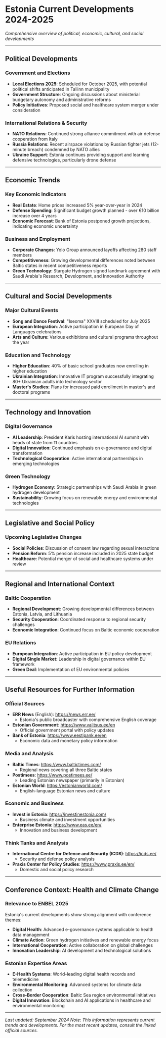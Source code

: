 # Estonia Current Developments 2024-2025
*Comprehensive overview of political, economic, cultural, and social developments*

---

## Political Developments

### Government and Elections
- **Local Elections 2025**: Scheduled for October 2025, with potential political shifts anticipated in Tallinn municipality
- **Government Structure**: Ongoing discussions about ministerial budgetary autonomy and administrative reforms
- **Policy Initiatives**: Proposed social and healthcare system merger under consideration

### International Relations & Security
- **NATO Relations**: Continued strong alliance commitment with air defense cooperation from Italy
- **Russia Relations**: Recent airspace violations by Russian fighter jets (12-minute breach) condemned by NATO allies
- **Ukraine Support**: Estonia continues providing support and learning defensive technologies, particularly drone defense

---

## Economic Trends

### Key Economic Indicators
- **Real Estate**: Home prices increased 5% year-over-year in 2024
- **Defense Spending**: Significant budget growth planned - over €10 billion increase over 4 years
- **Economic Forecast**: Bank of Estonia postponed growth projections, indicating economic uncertainty

### Business and Employment
- **Corporate Changes**: Yolo Group announced layoffs affecting 280 staff members
- **Competitiveness**: Growing developmental differences noted between Baltic states in recent competitiveness reports
- **Green Technology**: Stargate Hydrogen signed landmark agreement with Saudi Arabia's Research, Development, and Innovation Authority

---

## Cultural and Social Developments

### Major Cultural Events
- **Song and Dance Festival**: "Iseoma" XXVIII scheduled for July 2025
- **European Integration**: Active participation in European Day of Languages celebrations
- **Arts and Culture**: Various exhibitions and cultural programs throughout the year

### Education and Technology
- **Higher Education**: 40% of basic school graduates now enrolling in higher education
- **Ukrainian Integration**: Innovative IT program successfully integrating 80+ Ukrainian adults into technology sector
- **Master's Studies**: Plans for increased paid enrollment in master's and doctoral programs

---

## Technology and Innovation

### Digital Governance
- **AI Leadership**: President Karis hosting international AI summit with heads of state from 11 countries
- **Digital Innovation**: Continued emphasis on e-governance and digital transformation
- **Technological Cooperation**: Active international partnerships in emerging technologies

### Green Technology
- **Hydrogen Economy**: Strategic partnerships with Saudi Arabia in green hydrogen development
- **Sustainability**: Growing focus on renewable energy and environmental technologies

---

## Legislative and Social Policy

### Upcoming Legislative Changes
- **Social Policies**: Discussion of consent law regarding sexual interactions
- **Pension Reform**: 5% pension increase included in 2025 state budget
- **Healthcare**: Potential merger of social and healthcare systems under review

---

## Regional and International Context

### Baltic Cooperation
- **Regional Development**: Growing developmental differences between Estonia, Latvia, and Lithuania
- **Security Cooperation**: Coordinated response to regional security challenges
- **Economic Integration**: Continued focus on Baltic economic cooperation

### EU Relations
- **European Integration**: Active participation in EU policy development
- **Digital Single Market**: Leadership in digital governance within EU framework
- **Green Deal**: Implementation of EU environmental policies

---

## Useful Resources for Further Information

### Official Sources
- **ERR News** (English): https://news.err.ee/
  - Estonia's public broadcaster with comprehensive English coverage
- **Estonian Government**: https://www.valitsus.ee/en
  - Official government portal with policy updates
- **Bank of Estonia**: https://www.eestipank.ee/en
  - Economic data and monetary policy information

### Media and Analysis
- **Baltic Times**: https://www.baltictimes.com/
  - Regional news covering all three Baltic states
- **Postimees**: https://www.postimees.ee/
  - Leading Estonian newspaper (primarily in Estonian)
- **Estonian World**: https://estonianworld.com/
  - English-language Estonian news and culture

### Economic and Business
- **Invest in Estonia**: https://investinestonia.com/
  - Business climate and investment opportunities
- **Enterprise Estonia**: https://www.eas.ee/en/
  - Innovation and business development

### Think Tanks and Analysis
- **International Centre for Defence and Security (ICDS)**: https://icds.ee/
  - Security and defense policy analysis
- **Praxis Center for Policy Studies**: https://www.praxis.ee/en/
  - Domestic and social policy research

---

## Conference Context: Health and Climate Change

### Relevance to ENBEL 2025
Estonia's current developments show strong alignment with conference themes:

- **Digital Health**: Advanced e-governance systems applicable to health data management
- **Climate Action**: Green hydrogen initiatives and renewable energy focus
- **International Cooperation**: Active collaboration on global challenges
- **Innovation Leadership**: AI development and technological solutions

### Estonian Expertise Areas
- **E-Health Systems**: World-leading digital health records and telemedicine
- **Environmental Monitoring**: Advanced systems for climate data collection
- **Cross-Border Cooperation**: Baltic Sea region environmental initiatives
- **Digital Innovation**: Blockchain and AI applications in healthcare and environmental monitoring

---

*Last updated: September 2024*
*Note: This information represents current trends and developments. For the most recent updates, consult the linked official sources.*